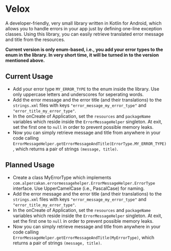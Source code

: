 # Velox
A developer-friendly, very small library written in Kotlin for Android, which allows you to handle errors in your app just by defining one-line exception classes. Using this library, you can easily retrieve translated error message and title from the resources.

**Current version is only enum-based, i.e., you add your error types to the enum in the library. In very short time, it will be turned in to the version mentioned above.**

## Current Usage

- Add your error type `MY_ERROR_TYPE` to the enum inside the library. Use only uppercase letters and underscores for seperating words.
- Add the error message and the error title (and their translations) to the `strings.xml` files with keys `"error_message_my_error_type"` and `"error_title_my_error_type"`.
- In the onCreate of Application, set the `resources` and `packageName` variables which reside inside the `ErrorMessageHelper` singleton. At exit, set the first one to `null` in order to prevent possible memory leaks.
- Now you can simply retrieve message and title from anywhere in your code calling `ErrorMessageHelper.getErrorMessageAndTitle(ErrorType.MY_ERROR_TYPE)`, which returns a pair of strings `(message, title)`.

## Planned Usage

- Create a class MyErrorType which implements `com.alpercakan.errormessagehelper.ErrorMessageHelper.ErrorType` interface. Use UpperCamelCase (i.e., PascalCase) for naming.
- Add the error message and the error title (and their translations) to the `strings.xml` files with keys `"error_message_my_error_type"` and `"error_title_my_error_type"`.
- In the onCreate of Application, set the `resources` and `packageName` variables which reside inside the `ErrorMessageHelper` singleton. At exit, set the first one to `null` in order to prevent possible memory leaks.
- Now you can simply retrieve message and title from anywhere in your code calling `ErrorMessageHelper.getErrorMessageAndTitle(MyErrorType)`, which returns a pair of strings `(message, title)`.
